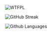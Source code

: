 <!--
**tdensmore/tdensmore** is a ✨ _special_ ✨ repository because its `README.md` (this file) appears on your GitHub profile.

Here are some ideas to get you started:

- 🔭 I’m currently working on ...
- 🌱 I’m currently learning ...
- 👯 I’m looking to collaborate on ...
- 🤔 I’m looking for help with ...
- 💬 Ask me about ...
- 📫 How to reach me: ...
- 😄 Pronouns: ...
- ⚡ Fun fact: ...
-->

<!--[WTFPL](http://www.wtfpl.net/)
-->

![WTFPL](http://www.wtfpl.net/wp-content/uploads/2012/12/wtfpl-badge-4.png)

<!--
[![Github activity graph](https://github-readme-activity-graph.vercel.app/graph?username=tdensmore&theme=react-dark)](https://github.com/masihdeveloper/masihdeveloper)
-->

<!-- ![](http://www.wtfpl.net/wp-content/uploads/2012/12/wtfpl-badge-1.png)
-->

<!-- ![GitHub stats](https://github-readme-stats.vercel.app/api?username=tdensmore&count_private=true&show_icons=true&title_color=57cdf1&text_color=ffffff&icon_color=57cdf1&border_color=0d1117&bg_color=0d1117)
-->

![GitHub Streak](https://streak-stats.demolab.com/?user=tdensmore&background=0d1117&border=0d1117&stroke=57cdf1&ring=57cdf1&fire=57cdf1&currStreakNum=57cdf1&sideNums=57cdf1&currStreakLabel=57cdf1&sideLabels=57cdf1&dates=ffffff)

<!--
[![Github activity graph](https://github-readme-activity-graph.vercel.app/graph?username=tdensmore&theme=react-dark)](https://github.com/masihdeveloper/masihdeveloper)
-->

![Github Languages](https://github-readme-stats.vercel.app/api/top-langs?username=tdensmore&count_private=true&show_icons=true&title_color=57cdf1&text_color=ffffff&icon_color=57cdf1&border_color=0d1117&bg_color=0d1117)

<!-- #
[![Readme Card](https://github-readme-stats.vercel.app/api/pin/?username=Masihdeveloper&repo=Creating-Discord-Bot&theme=dark&hide_border=true&area=true)](https://github.com/Masihdeveloper/Creating-Discord-Bot)
[![Readme Card](https://github-readme-stats.vercel.app/api/pin/?username=masihdeveloper&repo=Advanced-Welcomer-Bot&theme=dark&hide_border=true&area=true)](https://github.com/Masihdeveloper/Advanced-Welcomer-Bot)
[![Readme Card](https://github-readme-stats.vercel.app/api/pin/?username=masihdeveloper&repo=Boost-Unboost-Announcer&theme=dark&hide_border=true&area=true)](https://github.com/Masihdeveloper/Boost-Unboost-Announcer)
# -->